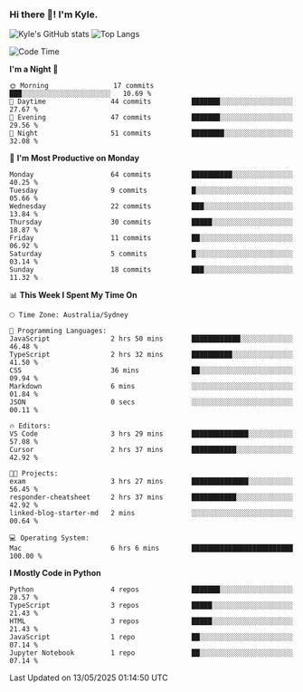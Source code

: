 ### Hi there 👋! I'm Kyle.

<!--
**kylewtho/kylewtho** is a ✨ _special_ ✨ repository because its `README.md` (this file) appears on your GitHub profile.

Here are some ideas to get you started:

- 🔭 I’m currently working on ...
- 🌱 I’m currently learning ...
- 👯 I’m looking to collaborate on ...
- 🤔 I’m looking for help with ...
- 💬 Ask me about ...
- 📫 How to reach me: ...
- 😄 Pronouns: ...
- ⚡ Fun fact: ...
-->
<!--START_SECTION:github-stats-->
![Kyle's GitHub stats](https://github-readme-stats.vercel.app/api?username=kylewtho&show_icons=true&count_private=true&line_height=40)
![Top Langs](https://github-readme-stats.vercel.app/api/top-langs/?username=kylewtho&hide=html)
<!--END_SECTION:github-stats-->

<!--START_SECTION:waka-->
![Code Time](http://img.shields.io/badge/Code%20Time-3%20hrs%2035%20mins-blue)

**I'm a Night 🦉** 

```text
🌞 Morning                17 commits          ███░░░░░░░░░░░░░░░░░░░░░░   10.69 % 
🌆 Daytime                44 commits          ███████░░░░░░░░░░░░░░░░░░   27.67 % 
🌃 Evening                47 commits          ███████░░░░░░░░░░░░░░░░░░   29.56 % 
🌙 Night                  51 commits          ████████░░░░░░░░░░░░░░░░░   32.08 % 
```
📅 **I'm Most Productive on Monday** 

```text
Monday                   64 commits          ██████████░░░░░░░░░░░░░░░   40.25 % 
Tuesday                  9 commits           █░░░░░░░░░░░░░░░░░░░░░░░░   05.66 % 
Wednesday                22 commits          ███░░░░░░░░░░░░░░░░░░░░░░   13.84 % 
Thursday                 30 commits          █████░░░░░░░░░░░░░░░░░░░░   18.87 % 
Friday                   11 commits          ██░░░░░░░░░░░░░░░░░░░░░░░   06.92 % 
Saturday                 5 commits           █░░░░░░░░░░░░░░░░░░░░░░░░   03.14 % 
Sunday                   18 commits          ███░░░░░░░░░░░░░░░░░░░░░░   11.32 % 
```


📊 **This Week I Spent My Time On** 

```text
🕑︎ Time Zone: Australia/Sydney

💬 Programming Languages: 
JavaScript               2 hrs 50 mins       ████████████░░░░░░░░░░░░░   46.48 % 
TypeScript               2 hrs 32 mins       ██████████░░░░░░░░░░░░░░░   41.50 % 
CSS                      36 mins             ██░░░░░░░░░░░░░░░░░░░░░░░   09.94 % 
Markdown                 6 mins              ░░░░░░░░░░░░░░░░░░░░░░░░░   01.84 % 
JSON                     0 secs              ░░░░░░░░░░░░░░░░░░░░░░░░░   00.11 % 

🔥 Editors: 
VS Code                  3 hrs 29 mins       ██████████████░░░░░░░░░░░   57.08 % 
Cursor                   2 hrs 37 mins       ███████████░░░░░░░░░░░░░░   42.92 % 

🐱‍💻 Projects: 
exam                     3 hrs 27 mins       ██████████████░░░░░░░░░░░   56.45 % 
responder-cheatsheet     2 hrs 37 mins       ███████████░░░░░░░░░░░░░░   42.92 % 
linked-blog-starter-md   2 mins              ░░░░░░░░░░░░░░░░░░░░░░░░░   00.64 % 

💻 Operating System: 
Mac                      6 hrs 6 mins        █████████████████████████   100.00 % 
```

**I Mostly Code in Python** 

```text
Python                   4 repos             ███████░░░░░░░░░░░░░░░░░░   28.57 % 
TypeScript               3 repos             █████░░░░░░░░░░░░░░░░░░░░   21.43 % 
HTML                     3 repos             █████░░░░░░░░░░░░░░░░░░░░   21.43 % 
JavaScript               1 repo              ██░░░░░░░░░░░░░░░░░░░░░░░   07.14 % 
Jupyter Notebook         1 repo              ██░░░░░░░░░░░░░░░░░░░░░░░   07.14 % 
```




 Last Updated on 13/05/2025 01:14:50 UTC
<!--END_SECTION:waka-->

